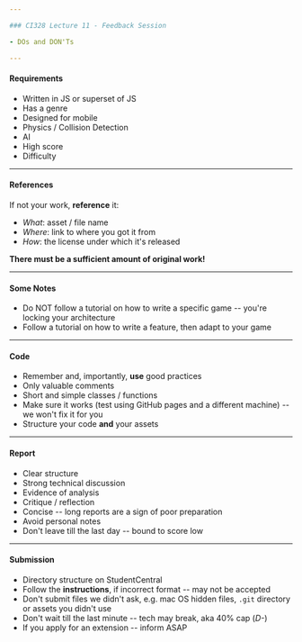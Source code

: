 ```yaml
---

### CI328 Lecture 11 - Feedback Session

- DOs and DON'Ts

---
```


#### Requirements

- Written in JS or superset of JS
- Has a genre
- Designed for mobile
- Physics / Collision Detection
- AI
- High score
- Difficulty

---

#### References

If not your work, **reference** it:

- _What_: asset / file name
- _Where_: link to where you got it from
- _How_: the license under which it's released

**There must be a sufficient amount of original work!**

---

#### Some Notes

- Do NOT follow a tutorial on how to write a specific game -- you're locking your architecture
- Follow a tutorial on how to write a feature, then adapt to your game

---

#### Code

- Remember and, importantly, **use** good practices
- Only valuable comments
- Short and simple classes / functions
- Make sure it works (test using GitHub pages and a different machine) -- we won't fix it for you
- Structure your code **and** your assets

---

#### Report

- Clear structure
- Strong technical discussion
- Evidence of analysis
- Critique / reflection
- Concise -- long reports are a sign of poor preparation
- Avoid personal notes
- Don't leave till the last day -- bound to score low

---

#### Submission

- Directory structure on StudentCentral
- Follow the **instructions**, if incorrect format -- may not be accepted
- Don't submit files we didn't ask, e.g. mac OS hidden files, `.git` directory or assets you didn't use
- Don't wait till the last minute -- tech may break, aka 40% cap (*D-*)
- If you apply for an extension -- inform ASAP
